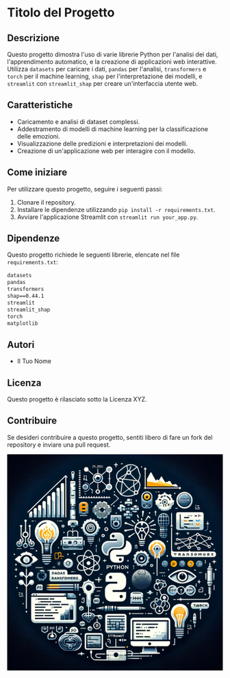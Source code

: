 # Titolo del Progetto

## Descrizione
Questo progetto dimostra l'uso di varie librerie Python per l'analisi dei dati, l'apprendimento automatico, e la creazione di applicazioni web interattive. Utilizza `datasets` per caricare i dati, `pandas` per l'analisi, `transformers` e `torch` per il machine learning, `shap` per l'interpretazione dei modelli, e `streamlit` con `streamlit_shap` per creare un'interfaccia utente web.

## Caratteristiche
- Caricamento e analisi di dataset complessi.
- Addestramento di modelli di machine learning per la classificazione delle emozioni.
- Visualizzazione delle predizioni e interpretazioni dei modelli.
- Creazione di un'applicazione web per interagire con il modello.

## Come iniziare
Per utilizzare questo progetto, seguire i seguenti passi:
1. Clonare il repository.
2. Installare le dipendenze utilizzando `pip install -r requirements.txt`.
3. Avviare l'applicazione Streamlit con `streamlit run your_app.py`.

## Dipendenze
Questo progetto richiede le seguenti librerie, elencate nel file `requirements.txt`:

```
datasets
pandas
transformers
shap==0.44.1
streamlit
streamlit_shap
torch
matplotlib
```

## Autori
- Il Tuo Nome

## Licenza
Questo progetto è rilasciato sotto la Licenza XYZ.

## Contribuire
Se desideri contribuire a questo progetto, sentiti libero di fare un fork del repository e inviare una pull request.

![Copertina del README](/copertina.jpg)
